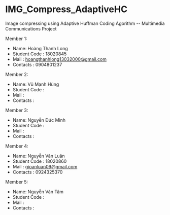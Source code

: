 # IMG_Compress_AdaptiveHC
Image compressing using Adaptive Huffman Coding Agorithm -- Multimedia Communications Project

Member 1:
 + Name: Hoàng Thanh Long 
 + Student Code : 18020845 
 + Mail : hoangthanhlong13032000@gmail.com 
 + Contacts : 0904801237
 
Member 2:
 + Name: Vũ Mạnh Hùng
 + Student Code :  
 + Mail :  
 + Contacts :
 
Member 3:
 + Name: Nguyễn Đức Minh
 + Student Code : 
 + Mail : 
 + Contacts :
 
Member 4:
 + Name: Nguyễn Văn Luân
 + Student Code : 18020860
 + Mail : gioanluan09@gmail.com
 + Contacts : 0924325370
 
Member 5:
 + Name: Nguyễn Văn Tâm
 + Student Code :  
 + Mail : 
 + Contacts : 

